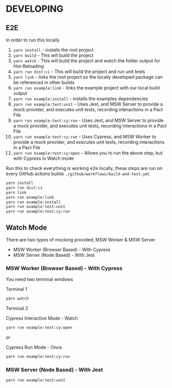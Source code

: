 # DEVELOPING

## E2E

In order to run this locally

1. `yarn install` - installs the root project
2. `yarn build` - This will build the project
3. `yarn watch` - This will build the project and watch the folder output for Hot-Reloading
4. `yarn run dist:ci` - This will build the project and run unit tests
5. `yarn link` - links the root project so the locally developed package can be referenced in other builds
6. `yarn run example:link` - links the example project with our local build output
7. `yarn run example:install` - installs the examples dependencies
8. `yarn run example:test:unit` - Uses Jest, and MSW Server to provide a mock provider, and executes unit tests, recording interactions in a Pact File
9. `yarn run example:test:cy:run` - Uses Jest, and MSW Server to provide a mock provider, and executes unit tests, recording interactions in a Pact File
10. `yarn run example:test:cy:run` - Uses Cypress, and MSW Worker to provide a mock provider, and executes unit tests, recording interactions in a Pact File
11. `yarn run example:test:cy:open` - Allows you to run the above step, but with Cypress in Watch mode

Run this to check everything is working e2e locally, these steps are run on every GitHub actions builds `./github/workflows/build-and-test.yml`

```sh
yarn install
yarn run dist:ci
yarn link
yarn run example:link
yarn run example:install
yarn run example:test:unit
yarn run example:test:cy:run
```

## Watch Mode

There are two types of mocking provided, MSW Worker & MSW Server

- MSW Worker (Browser Based) - With Cypress
- MSW Server (Node Based) - With Jest

### MSW Worker (Browser Based) - With Cypress

You need two terminal windows

Terminal 1

```sh
yarn watch
```

Terminal 2

Cypress Interactive Mode - Watch

```sh
yarn run example:test:cy:open
```

or

Cypress Run Mode - Once

```sh
yarn run example:test:cy:run
```

### MSW Server (Node Based) - With Jest

```sh
yarn run example:test:unit
```
